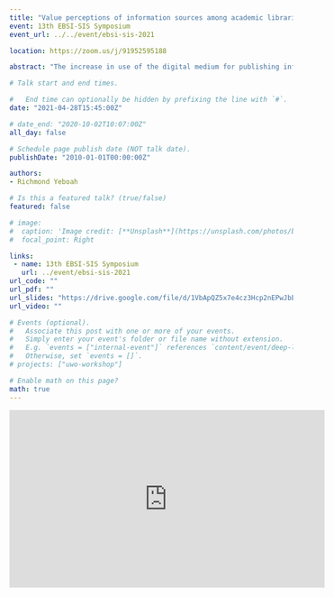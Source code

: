 ```yaml
---
title: "Value perceptions of information sources among academic librarians"
event: 13th EBSI-SIS Symposium
event_url: ../../event/ebsi-sis-2021

location: https://zoom.us/j/91952595188

abstract: "The increase in use of the digital medium for publishing information has made information creation easier and cheaper resulting in abundance of information as observed in the case of academic information (Wang, et al 2012). The existence of abundance of information sources poses the problem of information overload and choices. Information sources can be grouped into two based on cost: free sources and paid sources. Previous studies have established that people tend to have good perceptions about products with high prices compared to those they get for free (Plassmann, et al, 2008). Will information seekers prefer free to paid sources and how can information providers take advantage of the phenomenon in comparison to other factors influencing information source choices to draw information seekers to their contents? This study sought to examine: -the importance of the cost of access to information seekers compared to other factors considered when selecting information sources, -how they perceive the value of free and paid sources, -and their willingness to use paid information sources. This study was a preliminary study for a PhD dissertation using the exploratory method (experience survey sampling) which surveyed librarians working at the McGill and Concordia university libraries. This study will contribute to the academic discourse on making information available for free or for a fee. It will also help information providers/publishers to make the right decisions about cost, interface design and content. Information literacy personnel's can also draw from it and educate information seeker on the psychology of seeking information."

# Talk start and end times.

#   End time can optionally be hidden by prefixing the line with `#`.
date: "2021-04-28T15:45:00Z"

# date_end: "2020-10-02T10:07:00Z"
all_day: false

# Schedule page publish date (NOT talk date).
publishDate: "2010-01-01T00:00:00Z"

authors:
- Richmond Yeboah

# Is this a featured talk? (true/false)
featured: false

# image:
#  caption: 'Image credit: [**Unsplash**](https://unsplash.com/photos/bzdhc5b3Bxs)'
#  focal_point: Right

links:
 - name: 13th EBSI-SIS Symposium
   url: ../event/ebsi-sis-2021
url_code: ""
url_pdf: ""
url_slides: "https://drive.google.com/file/d/1VbApQZ5x7e4cz3Hcp2nEPwJbEaZ8-t4g/view?usp=sharing"
url_video: ""

# Events (optional).
#   Associate this post with one or more of your events.
#   Simply enter your event's folder or file name without extension.
#   E.g. `events = ["internal-event"]` references `content/event/deep-learning/index.md`.
#   Otherwise, set `events = []`.
# projects: ["uwo-workshop"]

# Enable math on this page?
math: true
---
```

<iframe width="560" height="315" src="https://www.youtube.com/embed/VnBp9ctNjFM" title="YouTube video player" frameborder="0" allow="accelerometer; autoplay; clipboard-write; encrypted-media; gyroscope; picture-in-picture" allowfullscreen></iframe>
